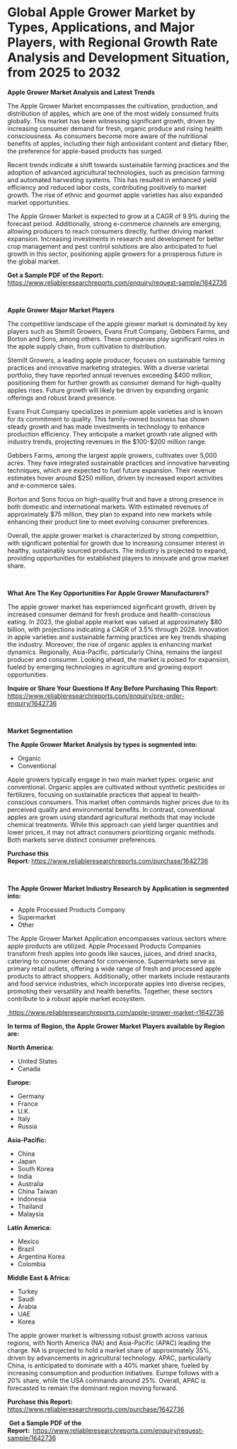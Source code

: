 <p><h1>Global Apple Grower Market by Types, Applications, and Major Players, with Regional Growth Rate Analysis and Development Situation, from 2025 to 2032</h1></p><p><strong>Apple Grower Market Analysis and Latest Trends</strong></p>
<p><p>The Apple Grower Market encompasses the cultivation, production, and distribution of apples, which are one of the most widely consumed fruits globally. This market has been witnessing significant growth, driven by increasing consumer demand for fresh, organic produce and rising health consciousness. As consumers become more aware of the nutritional benefits of apples, including their high antioxidant content and dietary fiber, the preference for apple-based products has surged.</p><p>Recent trends indicate a shift towards sustainable farming practices and the adoption of advanced agricultural technologies, such as precision farming and automated harvesting systems. This has resulted in enhanced yield efficiency and reduced labor costs, contributing positively to market growth. The rise of ethnic and gourmet apple varieties has also expanded market opportunities.</p><p>The Apple Grower Market is expected to grow at a CAGR of 9.9% during the forecast period. Additionally, strong e-commerce channels are emerging, allowing producers to reach consumers directly, further driving market expansion. Increasing investments in research and development for better crop management and pest control solutions are also anticipated to fuel growth in this sector, positioning apple growers for a prosperous future in the global market.</p></p>
<p><strong>Get a Sample PDF of the Report:&nbsp;</strong> <a href="https://www.reliableresearchreports.com/enquiry/request-sample/1642736?utm_campaign=3530&utm_medium=2&utm_source=Github&utm_content=ia&utm_term=15042025&utm_id=apple-grower">https://www.reliableresearchreports.com/enquiry/request-sample/1642736</a></p>
<p>&nbsp;</p>
<p><strong>Apple Grower Major Market Players</strong></p>
<p><p>The competitive landscape of the apple grower market is dominated by key players such as Stemilt Growers, Evans Fruit Company, Gebbers Farms, and Borton and Sons, among others. These companies play significant roles in the apple supply chain, from cultivation to distribution.</p><p>Stemilt Growers, a leading apple producer, focuses on sustainable farming practices and innovative marketing strategies. With a diverse varietal portfolio, they have reported annual revenues exceeding $400 million, positioning them for further growth as consumer demand for high-quality apples rises. Future growth will likely be driven by expanding organic offerings and robust brand presence.</p><p>Evans Fruit Company specializes in premium apple varieties and is known for its commitment to quality. This family-owned business has shown steady growth and has made investments in technology to enhance production efficiency. They anticipate a market growth rate aligned with industry trends, projecting revenues in the $100-$200 million range.</p><p>Gebbers Farms, among the largest apple growers, cultivates over 5,000 acres. They have integrated sustainable practices and innovative harvesting techniques, which are expected to fuel future expansion. Their revenue estimates hover around $250 million, driven by increased export activities and e-commerce sales.</p><p>Borton and Sons focus on high-quality fruit and have a strong presence in both domestic and international markets. With estimated revenues of approximately $75 million, they plan to expand into new markets while enhancing their product line to meet evolving consumer preferences.</p><p>Overall, the apple grower market is characterized by strong competition, with significant potential for growth due to increasing consumer interest in healthy, sustainably sourced products. The industry is projected to expand, providing opportunities for established players to innovate and grow market share.</p></p>
<p>&nbsp;</p>
<p><strong>What Are The Key Opportunities For Apple Grower Manufacturers?</strong></p>
<p><p>The apple grower market has experienced significant growth, driven by increased consumer demand for fresh produce and health-conscious eating. In 2023, the global apple market was valued at approximately $80 billion, with projections indicating a CAGR of 3.5% through 2028. Innovation in apple varieties and sustainable farming practices are key trends shaping the industry. Moreover, the rise of organic apples is enhancing market dynamics. Regionally, Asia-Pacific, particularly China, remains the largest producer and consumer. Looking ahead, the market is poised for expansion, fueled by emerging technologies in agriculture and growing export opportunities.</p></p>
<p><strong>Inquire or Share Your Questions If Any Before Purchasing This Report:</strong> <a href="https://www.reliableresearchreports.com/enquiry/pre-order-enquiry/1642736?utm_campaign=3530&utm_medium=2&utm_source=Github&utm_content=ia&utm_term=15042025&utm_id=apple-grower">https://www.reliableresearchreports.com/enquiry/pre-order-enquiry/1642736</a></p>
<p>&nbsp;</p>
<p><strong>Market Segmentation</strong></p>
<p><strong>The Apple Grower Market Analysis by types is segmented into:</strong></p>
<p><ul><li>Organic</li><li>Conventional</li></ul></p>
<p><p>Apple growers typically engage in two main market types: organic and conventional. Organic apples are cultivated without synthetic pesticides or fertilizers, focusing on sustainable practices that appeal to health-conscious consumers. This market often commands higher prices due to its perceived quality and environmental benefits. In contrast, conventional apples are grown using standard agricultural methods that may include chemical treatments. While this approach can yield larger quantities and lower prices, it may not attract consumers prioritizing organic methods. Both markets serve distinct consumer preferences.</p></p>
<p><strong>Purchase this Report:&nbsp;</strong><a href="https://www.reliableresearchreports.com/purchase/1642736?utm_campaign=3530&utm_medium=2&utm_source=Github&utm_content=ia&utm_term=15042025&utm_id=apple-grower">https://www.reliableresearchreports.com/purchase/1642736</a></p>
<p>&nbsp;</p>
<p><strong>The Apple Grower Market Industry Research by Application is segmented into:</strong></p>
<p><ul><li>Apple Processed Products Company</li><li>Supermarket</li><li>Other</li></ul></p>
<p><p>The Apple Grower Market Application encompasses various sectors where apple products are utilized. Apple Processed Products Companies transform fresh apples into goods like sauces, juices, and dried snacks, catering to consumer demand for convenience. Supermarkets serve as primary retail outlets, offering a wide range of fresh and processed apple products to attract shoppers. Additionally, other markets include restaurants and food service industries, which incorporate apples into diverse recipes, promoting their versatility and health benefits. Together, these sectors contribute to a robust apple market ecosystem.</p></p>
<p><a href="https://www.reliableresearchreports.com/apple-grower-market-r1642736?utm_campaign=3530&utm_medium=2&utm_source=Github&utm_content=ia&utm_term=15042025&utm_id=apple-grower">&nbsp;https://www.reliableresearchreports.com/apple-grower-market-r1642736</a></p>
<p><strong>In terms of Region, the Apple Grower Market Players available by Region are:</strong></p>
<p>
    <p> <strong> North America: </strong>
        <ul>
            <li>United States</li>
            <li>Canada</li>
        </ul>
        </p> 
    <p> <strong> Europe: </strong>
        <ul>
            <li>Germany</li>
            <li>France</li>
            <li>U.K.</li>
            <li>Italy</li>
            <li>Russia</li>
        </ul>
        </p> 
    <p> <strong> Asia-Pacific: </strong>
        <ul>
            <li>China</li>
            <li>Japan</li>
            <li>South Korea</li>
            <li>India</li>
            <li>Australia</li>
            <li>China Taiwan</li>
            <li>Indonesia</li>
            <li>Thailand</li>
            <li>Malaysia</li>
        </ul>
        </p> 
    <p> <strong> Latin America: </strong>
        <ul>
            <li>Mexico</li>
            <li>Brazil</li>
            <li>Argentina Korea</li>
            <li>Colombia</li>
        </ul>
        </p> 
    <p> <strong> Middle East & Africa: </strong>
        <ul>
            <li>Turkey</li>
            <li>Saudi</li>
            <li>Arabia</li>
            <li>UAE</li>
            <li>Korea</li>
        </ul>
    </p>
    </p>
<p><p>The apple grower market is witnessing robust growth across various regions, with North America (NA) and Asia-Pacific (APAC) leading the charge. NA is projected to hold a market share of approximately 35%, driven by advancements in agricultural technology. APAC, particularly China, is anticipated to dominate with a 40% market share, fueled by increasing consumption and production initiatives. Europe follows with a 20% share, while the USA commands around 25%. Overall, APAC is forecasted to remain the dominant region moving forward.</p></p>
<p><strong>Purchase this Report: </strong><a href="https://www.reliableresearchreports.com/purchase/1642736?utm_campaign=3530&utm_medium=2&utm_source=Github&utm_content=ia&utm_term=15042025&utm_id=apple-grower">https://www.reliableresearchreports.com/purchase/1642736</a></p>
<p>&nbsp;<strong>Get a Sample PDF of the Report:&nbsp;&nbsp;</strong><a href="https://www.reliableresearchreports.com/enquiry/request-sample/1642736?utm_campaign=3530&utm_medium=2&utm_source=Github&utm_content=ia&utm_term=15042025&utm_id=apple-grower">https://www.reliableresearchreports.com/enquiry/request-sample/1642736</a></p>
<p><strong></strong></p>
<p><p></p><p></p><p></p></p>
